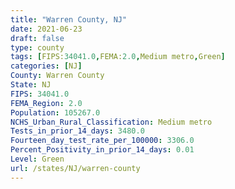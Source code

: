 ```yaml
---
title: "Warren County, NJ"
date: 2021-06-23
draft: false
type: county
tags: [FIPS:34041.0,FEMA:2.0,Medium metro,Green]
categories: [NJ]
County: Warren County
State: NJ
FIPS: 34041.0
FEMA_Region: 2.0
Population: 105267.0
NCHS_Urban_Rural_Classification: Medium metro
Tests_in_prior_14_days: 3480.0
Fourteen_day_test_rate_per_100000: 3306.0
Percent_Positivity_in_prior_14_days: 0.01
Level: Green
url: /states/NJ/warren-county
---
```



